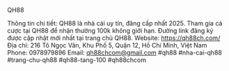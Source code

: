QH88

Thông tin chi tiết: QH88 là nhà cái uy tín, đăng cấp nhất 2025. Tham gia cá cược tại QH88 để nhận thưởng 100k không giới hạn. Đường link đăng ký được cập nhật mới nhất tại trang chủ QH88.
Website: https://qh88ch.com/
Địa chỉ: 216 Tô Ngọc Vân, Khu Phố 5, Quận 12, Hồ Chí Minh, Việt Nam
Phone: 0978979896
Email: qh88chcom@gmail.com
#qh88 #nha-cai-qh88 #trang-chu-qh88 #qh88-tang-100 #qh88chcom

